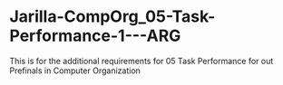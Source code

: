 # Jarilla-CompOrg_05-Task-Performance-1---ARG
This is for the additional requirements for 05 Task Performance for out Prefinals in Computer Organization
